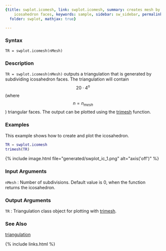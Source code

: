 ```yaml
---
{title: swplot.icomesh, link: swplot.icomesh, summary: creates mesh by subdividing
    icosahedron faces, keywords: sample, sidebar: sw_sidebar, permalink: swplot_icomesh,
  folder: swplot, mathjax: true}

---
```

  
### Syntax
  
`TR = swplot.icomesh(nMesh)`
  
### Description
  
`TR = swplot.icomesh(nMesh)` outputs a triangulation that is generated by
subdividing icosahedron faces. The triangulation will contain $$20\cdot 4^n$$
(where $$n=n_{mesh}$$) triangular faces. The output can be plotted using the
[trimesh](https://www.mathworks.com/help/matlab/ref/trimesh.html) function.
  
### Examples
 
This example shows how to create and plot the icosahedron.
 
```matlab
TR = swplot.icomesh
trimesh(TR)
```
 
{% include image.html file="generated/swplot_ic_1.png" alt="axis('off')" %}
 
### Input Arguments
  
`nMesh`
: Number of subdivisions. Default value is 0, when the function returns
  the icosahedron.
  
### Output Arguments
  
`TR`
: Triangulation class object for plotting with [trimesh](https://www.mathworks.com/help/matlab/ref/trimesh.html).
 
### See Also
 
[triangulation](https://www.mathworks.com/help/matlab/ref/triangulation.html)
 

{% include links.html %}
